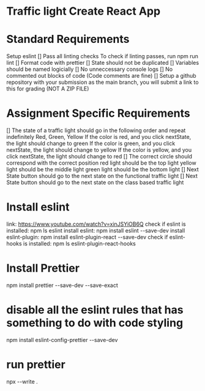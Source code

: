 # Traffic light Create React App

# Standard Requirements

Setup eslint
[] Pass all linting checks
To check if linting passes, run npm run lint
[] Format code with prettier
[] State should not be duplicated
[] Variables should be named logicially
[] No unneccessary console logs
[] No commented out blocks of code (Code comments are fine)
[] Setup a github repository with your submission as the main branch, you will submit a link to this for grading (NOT A ZIP FILE)

# Assignment Specific Requirements

[] The state of a traffic light should go in the following order and repeat indefinitely
Red, Green, Yellow
If the color is red, and you click nextState, the light should change to green
If the color is green, and you click nextState, the light should change to yellow
If the color is yellow, and you click nextState, the light should change to red
[] The correct circle should correspond with the correct position
red light should be the top light
yellow light should be the middle light
green light should be the bottom light
[] Next State button should go to the next state on the functional traffic light
[] Next State button should go to the next state on the class based traffic light

# Install eslint

link: https://www.youtube.com/watch?v=xinJSYiOB6Q
check if eslint is installed: npm ls eslint
install eslint: npm install eslint --save-dev
install eslint-plugin: npm install eslint-plugin-react --save-dev
check if eslint-hooks is installed: npm ls eslint-plugin-react-hooks

# Install Prettier

npm install prettier --save-dev --save-exact

# disable all the eslint rules that has something to do with code styling

npm install eslint-config-prettier --save-dev

# run prettier

npx --write .
